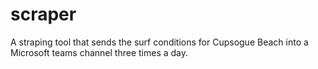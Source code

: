# scraper
A straping tool that sends the surf conditions for Cupsogue Beach into a Microsoft teams channel three times a day.
